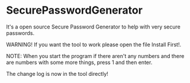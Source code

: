 # SecurePasswordGenerator
It's a open source Secure Password Generator to help with very secure passwords.

WARNING!
If you want the tool to work please open the file Install First!.

NOTE: When you start the program if there aren't any numbers and there are numbers with some more things, press 1 and then enter.

The change log is now in the tool directly!
